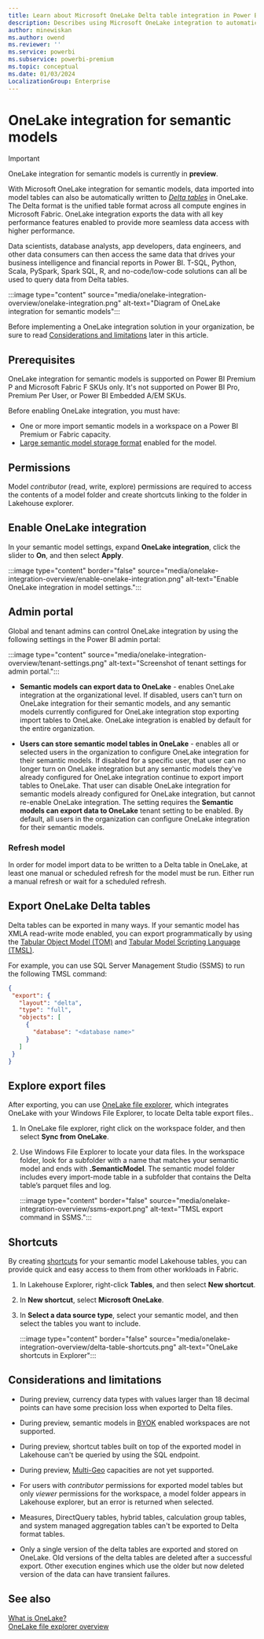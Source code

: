```yaml
---
title: Learn about Microsoft OneLake Delta table integration in Power BI and Microsoft Fabric
description: Describes using Microsoft OneLake integration to automatically write import data into Delta tables.
author: minewiskan
ms.author: owend
ms.reviewer: ''
ms.service: powerbi
ms.subservice: powerbi-premium
ms.topic: conceptual
ms.date: 01/03/2024
LocalizationGroup: Enterprise
---
```

# OneLake integration for semantic models

> [!IMPORTANT]
> OneLake integration for semantic models is currently in **preview**.

With Microsoft OneLake integration for semantic models, data imported into model tables can also be automatically written to [*Delta tables*](/azure/databricks/introduction/delta-comparison) in OneLake. The Delta format is the unified table format across all compute engines in Microsoft Fabric. OneLake integration exports the data with all key performance features enabled to provide more seamless data access with higher performance.

Data scientists, database analysts, app developers, data engineers, and other data consumers can then access the same data that drives your business intelligence and financial reports in Power BI. T-SQL, Python, Scala, PySpark, Spark SQL, R, and no-code/low-code solutions can all be used to query data from  Delta tables.

:::image type="content" source="media/onelake-integration-overview/onelake-integration.png" alt-text="Diagram of OneLake integration for semantic models":::

Before implementing a OneLake integration solution in your organization, be sure to read [Considerations and limitations](#considerations-and-limitations) later in this article.

## Prerequisites

OneLake integration for semantic models is supported on Power BI Premium P and Microsoft Fabric F SKUs only. It's not supported on Power BI Pro, Premium Per User, or Power BI Embedded A/EM SKUs.

Before enabling OneLake integration, you must have:

- One or more import semantic models in a workspace on a Power BI Premium or Fabric capacity.
- [Large semantic model storage format](service-premium-large-models.md) enabled for the model.

## Permissions

Model *contributor* (read, write, explore) permissions are required to access the contents of a model folder and create shortcuts linking to the folder in Lakehouse explorer.

## Enable OneLake integration

In your semantic model settings, expand **OneLake integration**, click the slider to **On**, and then select **Apply**.

:::image type="content" border="false" source="media/onelake-integration-overview/enable-onelake-integration.png" alt-text="Enable OneLake integration in model settings.":::

## Admin portal

Global and tenant admins can control OneLake integration by using the following settings in the Power BI admin portal: 

:::image type="content" source="media/onelake-integration-overview/tenant-settings.png" alt-text="Screenshot of tenant settings for admin portal.":::

* **Semantic models can export data to OneLake** - enables OneLake integration at the organizational level. If disabled, users can't turn on OneLake integration for their semantic models, and any semantic models currently configured for OneLake integration stop exporting import tables to OneLake. OneLake integration is enabled by default for the entire organization. 

* **Users can store semantic model tables in OneLake** - enables all or selected users in the organization to configure OneLake integration for their semantic models. If disabled for a specific user, that user can no longer turn on OneLake integration but any semantic models they've already configured for OneLake integration continue to export import tables to OneLake. That user can disable OneLake integration for semantic models already configured for OneLake integration, but cannot re-enable OneLake integration. The setting requires the **Semantic models can export data to OneLake** tenant setting to be enabled. By default, all users in the organization can configure OneLake integration for their semantic models. 


### Refresh model

In order for model import data to be written to a Delta table in OneLake, at least one manual or scheduled refresh for the model must be run. Either run a manual refresh or wait for a scheduled refresh.

## Export OneLake Delta tables

Delta tables can be exported in many ways. If your semantic model has XMLA read-write mode enabled, you can export programmatically by using the [Tabular Object Model (TOM)](/analysis-services/tom/introduction-to-the-tabular-object-model-tom-in-analysis-services-amo?view=power-bi-premium-current&preserve-view=true) and [Tabular Model Scripting Language (TMSL)](/analysis-services/tmsl/tabular-model-scripting-language-tmsl-reference?view=power-bi-premium-current&preserve-view=true).

For example, you can use SQL Server Management Studio (SSMS) to run the following TMSL command:

```json
{  
 "export": {  
   "layout": "delta",
   "type": "full",  
   "objects": [  
     {  
       "database": "<database name>"  
     }  
   ]  
 }  
}

```

## Explore export files

After exporting, you can use [OneLake file explorer](https://go.microsoft.com/fwlink/?linkid=2235671), which integrates OneLake with your Windows File Explorer, to locate Delta table export files..

1. In OneLake file explorer, right click on the workspace folder, and then select **Sync from OneLake**.

1. Use Windows File Explorer to locate your data files. In the workspace folder, look for a subfolder with a name that matches your semantic model and ends with **.SemanticModel**. The semantic model folder includes every import-mode table in a subfolder that contains the Delta table’s parquet files and log.

    :::image type="content" border="false" source="media/onelake-integration-overview/ssms-export.png" alt-text="TMSL export command in SSMS.":::

## Shortcuts

By creating [shortcuts](/fabric/onelake/onelake-shortcuts) for your semantic model Lakehouse tables, you can provide quick and easy access to them from other workloads in Fabric.

1. In Lakehouse Explorer, right-click **Tables**, and then select **New shortcut**.

1. In **New shortcut**, select **Microsoft OneLake**.  

1. In **Select a data source type**, select your semantic model, and then select the tables you want to include.

    :::image type="content" border="false" source="media/onelake-integration-overview/delta-table-shortcuts.png" alt-text="OneLake shortcuts in Explorer":::

## Considerations and limitations

- During preview, currency data types with values larger than 18 decimal points can have some precision loss when exported to Delta files.

- During preview, semantic models in [BYOK](service-encryption-byok.md) enabled workspaces are not supported.

- During preview, shortcut tables built on top of the exported model in Lakehouse can't be queried by using the SQL endpoint.

- During preview, [Multi-Geo](/fabric/admin/service-admin-premium-multi-geo) capacities are not yet supported.

- For users with *contributor* permissions for exported model tables but only *viewer* permissions for the workspace, a model folder appears in Lakehouse explorer, but an error is returned when selected.

- Measures, DirectQuery tables, hybrid tables, calculation group tables, and system managed aggregation tables can't be exported to Delta format tables.

- Only a single version of the delta tables are exported and stored on OneLake. Old versions of the delta tables are deleted after a successful export. Other execution engines which use the older but now deleted version of the data can have transient failures.

## See also

[What is OneLake?](/fabric/onelake/onelake-overview)  
[OneLake file explorer overview](/fabric/onelake/onelake-file-explorer)  
